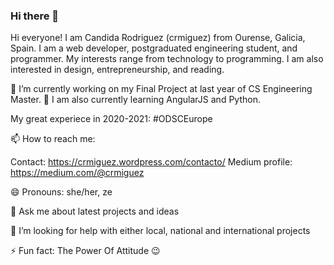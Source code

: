 ### Hi there 👋

Hi everyone! I am Candida Rodriguez (crmiguez) from Ourense, Galicia, Spain. I am a web developer, postgraduated engineering student, and programmer. My interests range from technology to programming. I am also interested in design, entrepreneurship, and reading.

🔭 I’m currently working on my Final Project at last year of CS Engineering Master. 🌱 I am also currently learning AngularJS and Python.

My great experiece in 2020-2021: #ODSCEurope

📫 How to reach me: 

Contact: https://crmiguez.wordpress.com/contacto/
Medium profile: https://medium.com/@crmiguez

😄 Pronouns: she/her, ze

💬 Ask me about latest projects and ideas

🤔 I’m looking for help with either local, national and international projects

⚡ Fun fact: The Power Of Attitude :wink:

